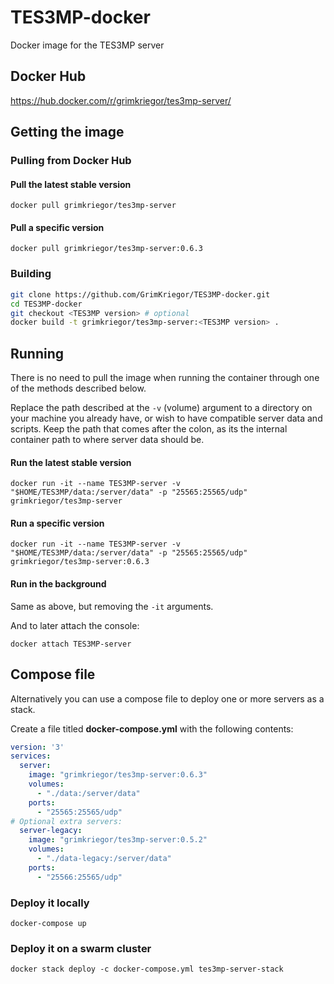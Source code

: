 # TES3MP-docker
Docker image for the TES3MP server

## Docker Hub

https://hub.docker.com/r/grimkriegor/tes3mp-server/

## Getting the image

### Pulling from Docker Hub

#### Pull the latest stable version

```
docker pull grimkriegor/tes3mp-server
```

#### Pull a specific version

```
docker pull grimkriegor/tes3mp-server:0.6.3
```

### Building

```bash
git clone https://github.com/GrimKriegor/TES3MP-docker.git
cd TES3MP-docker
git checkout <TES3MP version> # optional
docker build -t grimkriegor/tes3mp-server:<TES3MP version> .
```

## Running

There is no need to pull the image when running the container through one of the methods described below.

Replace the path described at the `-v` (volume) argument to a directory on your machine you already have, or wish to have compatible server data and scripts. Keep the path that comes after the colon, as its the internal container path to where server data should be.

#### Run the latest stable version

```
docker run -it --name TES3MP-server -v "$HOME/TES3MP/data:/server/data" -p "25565:25565/udp" grimkriegor/tes3mp-server
```

#### Run a specific version

```
docker run -it --name TES3MP-server -v "$HOME/TES3MP/data:/server/data" -p "25565:25565/udp" grimkriegor/tes3mp-server:0.6.3
```

#### Run in the background

Same as above, but removing the `-it` arguments.

And to later attach the console:

```
docker attach TES3MP-server
```

## Compose file

Alternatively you can use a compose file to deploy one or more servers as a stack.

Create a file titled **docker-compose.yml** with the following contents:

```yml
version: '3'
services:
  server:
    image: "grimkriegor/tes3mp-server:0.6.3"
    volumes:
      - "./data:/server/data"
    ports:
      - "25565:25565/udp"
# Optional extra servers:
  server-legacy:
    image: "grimkriegor/tes3mp-server:0.5.2"
    volumes:
      - "./data-legacy:/server/data"
    ports:
      - "25566:25565/udp"
```

### Deploy it locally

```
docker-compose up
```

### Deploy it on a swarm cluster

```
docker stack deploy -c docker-compose.yml tes3mp-server-stack
```
